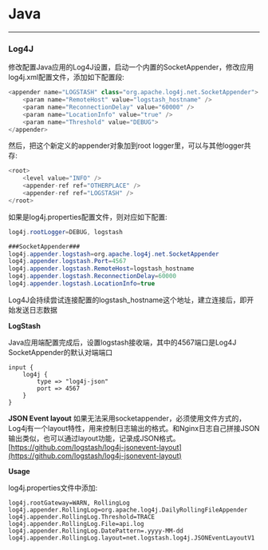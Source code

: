 # Java

------

### Log4J

修改配置Java应用的Log4J设置，启动一个内置的SocketAppender，修改应用log4j.xml配置文件，添加如下配置段:

```java
<appender name="LOGSTASH" class="org.apache.log4j.net.SocketAppender">
	<param name="RemoteHost" value="logstash_hostname" />
	<param name="ReconnectionDelay" value="60000" />
	<param name="LocationInfo" value="true" />
	<param name="Threshold" value="DEBUG">
</appender>

```

然后，把这个新定义的appender对象加到root logger里，可以与其他logger共存:

```java
<root>
	<level value="INFO" />
	<appender-ref ref="OTHERPLACE" />
	<appender-ref ref="LOGSTASH" />
</root>

```

如果是log4j.properties配置文件，则对应如下配置:

```java
log4j.rootLogger=DEBUG, logstash

###SocketAppender###
log4j.appender.logstash=org.apache.log4j.net.SocketAppender
log4j.appender.logstash.Port=4567
log4j.appender.logstash.RemoteHost=logstash_hostname
log4j.appender.logstash.ReconnectionDelay=60000
log4j.appender.logstash.LocationInfo=true

```

Log4J会持续尝试连接配置的logstash_hostname这个地址，建立连接后，即开始发送日志数据


**LogStash**

Java应用端配置完成后，设置logstash接收端，其中的4567端口是Log4J SocketAppender的默认对端端口

```
input {
	log4j {
		type => "log4j-json"
		port => 4567
	}
}
```


**JSON Event layout**
如果无法采用socketappender，必须使用文件方式的，Log4j有一个layout特性，用来控制日志输出的格式。和Nginx日志自己拼接JSON输出类似，也可以通过layout功能，记录成JSON格式。
[https://github.com/logstash/log4j-jsonevent-layout](https://github.com/logstash/log4j-jsonevent-layout)


**Usage**

log4j.properties文件中添加:

```
log4j.rootGateway=WARN, RollingLog
log4j.appender.RollingLog=org.apache.log4j.DailyRollingFileAppender
log4j.appender.RollingLog.Threshold=TRACE
log4j.appender.RollingLog.File=api.log
log4j.appender.RollingLog.DatePattern=.yyyy-MM-dd
log4j.appender.RollingLog.layout=net.logstash.log4j.JSONEventLayoutV1
```



